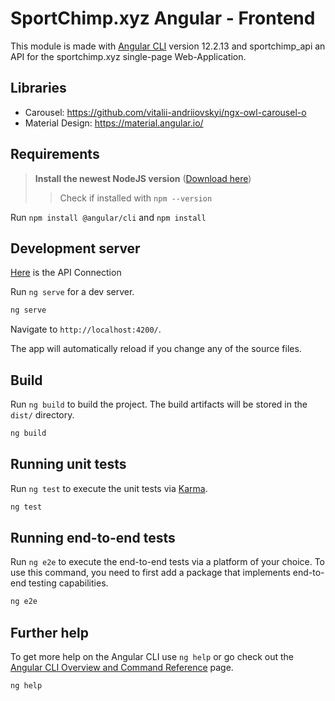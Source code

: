 # SportChimp.xyz Angular - Frontend
This module is made with [Angular CLI](https://github.com/angular/angular-cli) version 12.2.13 and sportchimp_api an API for the sportchimp.xyz single-page Web-Application.


## Libraries
- Carousel: https://github.com/vitalii-andriiovskyi/ngx-owl-carousel-o
- Material Design: https://material.angular.io/

## Requirements
> **Install the newest NodeJS version** ([Download here](https://nodejs.org/en/download/))
>>Check if installed with ```npm --version```

Run `npm install @angular/cli`
and `npm install`
## Development server

[Here](https://github.com/domiK66/SportChimp/blob/main/frontend/proxy.conf.json/) is the API Connection

Run `ng serve` for a dev server.
```bash
ng serve
```

Navigate to `http://localhost:4200/`. 

The app will automatically reload if you change any of the source files.

## Build

Run `ng build` to build the project. The build artifacts will be stored in the `dist/` directory.
```bash
ng build
```

## Running unit tests

Run `ng test` to execute the unit tests via [Karma](https://karma-runner.github.io).
```python
ng test
```

## Running end-to-end tests

Run `ng e2e` to execute the end-to-end tests via a platform of your choice. To use this command, you need to first add a package that implements end-to-end testing capabilities.
```bash
ng e2e
```

## Further help

To get more help on the Angular CLI use `ng help` or go check out the [Angular CLI Overview and Command Reference](https://angular.io/cli) page.
```bash
ng help
```
